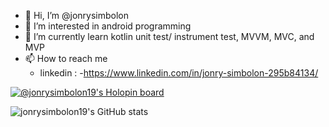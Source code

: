 - 👋 Hi, I’m @jonrysimbolon
- 👀 I’m interested in android programming
- 🌱 I’m currently learn kotlin unit test/ instrument test, MVVM, MVC, and MVP
- 📫 How to reach me
    - linkedin : -https://www.linkedin.com/in/jonry-simbolon-295b84134/
  
[![@jonrysimbolon19's Holopin board](https://holopin.io/api/user/board?user=jonrysimbolon19)](https://holopin.io/@jonrysimbolon19)

![jonrysimbolon19's GitHub stats](https://github-readme-stats.vercel.app/api?username=jonrysimbolon&show_icons=true&theme=algolia)